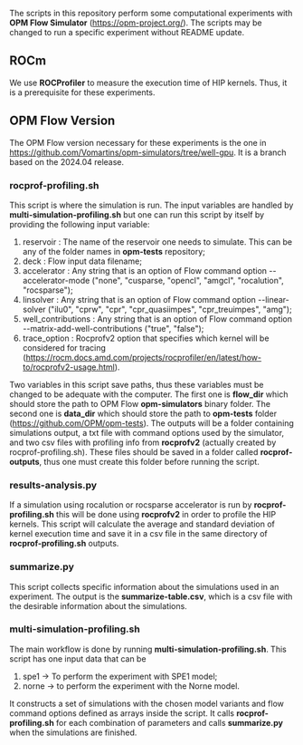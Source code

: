 The scripts in this repository perform some computational experiments with **OPM Flow Simulator** (https://opm-project.org/).
The scripts may be changed to run a specific experiment without README update.

## ROCm
We use **ROCProfiler** to measure the execution time of HIP kernels. Thus, it is a prerequisite for these experiments.

## OPM Flow Version
The OPM Flow version necessary for these experiments is the one in https://github.com/Vomartins/opm-simulators/tree/well-gpu. It is a branch based on the 2024.04 release.

### rocprof-profiling.sh
This script is where the simulation is run. The input variables are handled by **multi-simulation-profiling.sh** but one can run this script by itself by providing the following input variable:
1) reservoir : The name of the reservoir one needs to simulate. This can be any of the folder names in **opm-tests** repository;
2) deck : Flow input data filename;
3) accelerator : Any string that is an option of Flow command option --accelerator-mode ("none", "cusparse, "opencl", "amgcl", "rocalution", "rocsparse");
4) linsolver : Any string that is an option of Flow command option --linear-solver ("ilu0", "cprw", "cpr", "cpr_quasiimpes", "cpr_treuimpes", "amg"); 
5) well_contributions : Any string that is an option of Flow command option --matrix-add-well-contributions ("true", "false");
6) trace_option : Rocprofv2 option that specifies which kernel will be considered for tracing (https://rocm.docs.amd.com/projects/rocprofiler/en/latest/how-to/rocprofv2-usage.html).

Two variables in this script save paths, thus these variables must be changed to be adequate with the computer. The first one is **flow_dir** which should store the path to OPM Flow **opm-simulators** binary folder. The second one is **data_dir** which should store the path to **opm-tests** folder (https://github.com/OPM/opm-tests).
The outputs will be a folder containing simulations output, a txt file with command options used by the simulator, and two csv files with profiling info from **rocprofv2** (actually created by rocprof-profiling.sh). These files should be saved in a folder called **rocprof-outputs**, thus one must create this folder before running the script.

### results-analysis.py
If a simulation using rocalution or rocsparse accelerator is run by **rocprof-profiling.sh** this will be done using **rocprofv2** in order to profile the HIP kernels. This script will calculate the average and standard deviation of kernel execution time and save it in a csv file in the same directory of **rocprof-profiling.sh** outputs.

### summarize.py
This script collects specific information about the simulations used in an experiment. The output is the **summarize-table.csv**, which is a csv file with the desirable information about the simulations.

### multi-simulation-profiling.sh
The main workflow is done by running **multi-simulation-profiling.sh**. This script has one input data that can be
1) spe1 -> To perform the experiment with SPE1 model;
2) norne -> to perform the experiment with the Norne model.

It constructs a set of simulations with the chosen model variants and flow command options defined as arrays inside the script. It calls **rocprof-profiling.sh** for each combination of parameters and calls **summarize.py** when the simulations are finished.
